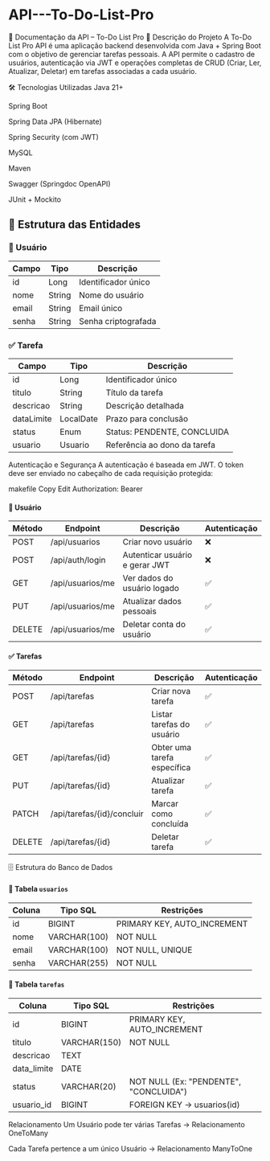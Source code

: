 # API---To-Do-List-Pro

📘 Documentação da API – To-Do List Pro
🧾 Descrição do Projeto
A To-Do List Pro API é uma aplicação backend desenvolvida com Java + Spring Boot com o objetivo de gerenciar tarefas pessoais. A API permite o cadastro de usuários, autenticação via JWT e operações completas de CRUD (Criar, Ler, Atualizar, Deletar) em tarefas associadas a cada usuário.

🛠️ Tecnologias Utilizadas
Java 21+

Spring Boot

Spring Data JPA (Hibernate)

Spring Security (com JWT)

MySQL 

Maven

Swagger (Springdoc OpenAPI)

JUnit + Mockito


## 📂 Estrutura das Entidades

### 📌 Usuário

| Campo     | Tipo   | Descrição              |
|-----------|--------|-------------------------|
| id        | Long   | Identificador único     |
| nome      | String | Nome do usuário         |
| email     | String | Email único             |
| senha     | String | Senha criptografada     |



### ✅ Tarefa

| Campo       | Tipo       | Descrição                     |
|-------------|------------|-------------------------------|
| id          | Long       | Identificador único           |
| titulo      | String     | Título da tarefa              |
| descricao   | String     | Descrição detalhada           |
| dataLimite  | LocalDate  | Prazo para conclusão          |
| status      | Enum       | Status: PENDENTE, CONCLUIDA   |
| usuario     | Usuario    | Referência ao dono da tarefa  |


 Autenticação e Segurança
A autenticação é baseada em JWT. O token deve ser enviado no cabeçalho de cada requisição protegida:

makefile
Copy
Edit
Authorization: Bearer <token>

#### 👤 Usuário

| Método | Endpoint              | Descrição                         | Autenticação |
|--------|------------------------|-----------------------------------|--------------|
| POST   | /api/usuarios          | Criar novo usuário                | ❌           |
| POST   | /api/auth/login        | Autenticar usuário e gerar JWT    | ❌           |
| GET    | /api/usuarios/me       | Ver dados do usuário logado       | ✅           |
| PUT    | /api/usuarios/me       | Atualizar dados pessoais          | ✅           |
| DELETE | /api/usuarios/me       | Deletar conta do usuário          | ✅           |


#### ✅ Tarefas

| Método | Endpoint                          | Descrição                   | Autenticação |
|--------|-----------------------------------|-----------------------------|--------------|
| POST   | /api/tarefas                      | Criar nova tarefa           | ✅           |
| GET    | /api/tarefas                      | Listar tarefas do usuário   | ✅           |
| GET    | /api/tarefas/{id}                 | Obter uma tarefa específica | ✅           |
| PUT    | /api/tarefas/{id}                 | Atualizar tarefa            | ✅           |
| PATCH  | /api/tarefas/{id}/concluir        | Marcar como concluída       | ✅           |
| DELETE | /api/tarefas/{id}                 | Deletar tarefa              | ✅           |


🗄️ Estrutura do Banco de Dados


#### 🔹 Tabela `usuarios`

| Coluna | Tipo SQL      | Restrições                     |
|--------|---------------|--------------------------------|
| id     | BIGINT        | PRIMARY KEY, AUTO_INCREMENT    |
| nome   | VARCHAR(100)  | NOT NULL                       |
| email  | VARCHAR(100)  | NOT NULL, UNIQUE               |
| senha  | VARCHAR(255)  | NOT NULL                       |

#### 🔹 Tabela `tarefas`

| Coluna      | Tipo SQL      | Restrições                                 |
|-------------|---------------|---------------------------------------------|
| id          | BIGINT        | PRIMARY KEY, AUTO_INCREMENT                |
| titulo      | VARCHAR(150)  | NOT NULL                                   |
| descricao   | TEXT          |                                             |
| data_limite | DATE          |                                             |
| status      | VARCHAR(20)   | NOT NULL (Ex: "PENDENTE", "CONCLUIDA")     |
| usuario_id  | BIGINT        | FOREIGN KEY → usuarios(id)                 |


Relacionamento
Um Usuário pode ter várias Tarefas → Relacionamento OneToMany

Cada Tarefa pertence a um único Usuário → Relacionamento ManyToOne

